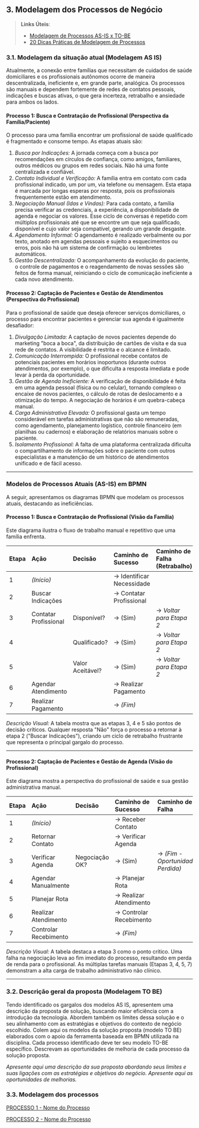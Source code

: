 ## 3. Modelagem dos Processos de Negócio


> **Links Úteis**:
> - [Modelagem de Processos AS-IS x TO-BE](https://dheka.com.br/modelagem-as-is-to-be/)
> - [20 Dicas Práticas de Modelagem de Processos](https://dheka.com.br/20-dicas-praticas-de-modelagem-de-processos/)

### 3.1. Modelagem da situação atual (Modelagem AS IS)

Atualmente, a conexão entre famílias que necessitam de cuidados de saúde domiciliares e os profissionais autônomos ocorre de maneira descentralizada, ineficiente e, em grande parte, analógica. Os processos são manuais e dependem fortemente de redes de contatos pessoais, indicações e buscas ativas, o que gera incerteza, retrabalho e ansiedade para ambos os lados.

#### Processo 1: Busca e Contratação de Profissional (Perspectiva da Família/Paciente)

O processo para uma família encontrar um profissional de saúde qualificado é fragmentado e consome tempo. As etapas atuais são:

1.  *Busca por Indicações:* A jornada começa com a busca por recomendações em círculos de confiança, como amigos, familiares, outros médicos ou grupos em redes sociais. Não há uma fonte centralizada e confiável.
2.  *Contato Individual e Verificação:* A família entra em contato com cada profissional indicado, um por um, via telefone ou mensagem. Esta etapa é marcada por longas esperas por resposta, pois os profissionais frequentemente estão em atendimento.
3.  *Negociação Manual (Idas e Vindas):* Para cada contato, a família precisa verificar as credenciais, a experiência, a disponibilidade de agenda e negociar os valores. Esse ciclo de conversas é repetido com múltiplos profissionais até que se encontre um que seja qualificado, disponível e cujo valor seja compatível, gerando um grande desgaste.
4.  *Agendamento Informal:* O agendamento é realizado verbalmente ou por texto, anotado em agendas pessoais e sujeito a esquecimentos ou erros, pois não há um sistema de confirmação ou lembretes automáticos.
5.  *Gestão Descentralizada:* O acompanhamento da evolução do paciente, o controle de pagamentos e o reagendamento de novas sessões são feitos de forma manual, reiniciando o ciclo de comunicação ineficiente a cada novo atendimento.

#### Processo 2: Captação de Pacientes e Gestão de Atendimentos (Perspectiva do Profissional)

Para o profissional de saúde que deseja oferecer serviços domiciliares, o processo para encontrar pacientes e gerenciar sua agenda é igualmente desafiador:

1.  *Divulgação Limitada:* A captação de novos pacientes depende do marketing "boca a boca", da distribuição de cartões de visita e da sua rede de contatos. A visibilidade é restrita e o alcance é limitado.
2.  *Comunicação Interrompida:* O profissional recebe contatos de potenciais pacientes em horários inoportunos (durante outros atendimentos, por exemplo), o que dificulta a resposta imediata e pode levar à perda da oportunidade.
3.  *Gestão de Agenda Ineficiente:* A verificação de disponibilidade é feita em uma agenda pessoal (física ou no celular), tornando complexo o encaixe de novos pacientes, o cálculo de rotas de deslocamento e a otimização do tempo. A negociação de horários é um quebra-cabeça manual.
4.  *Carga Administrativa Elevada:* O profissional gasta um tempo considerável em tarefas administrativas que não são remuneradas, como agendamento, planejamento logístico, controle financeiro (em planilhas ou cadernos) e elaboração de relatórios manuais sobre o paciente.
5.  *Isolamento Profissional:* A falta de uma plataforma centralizada dificulta o compartilhamento de informações sobre o paciente com outros especialistas e a manutenção de um histórico de atendimentos unificado e de fácil acesso.


---

### Modelos de Processos Atuais (AS-IS) em BPMN

A seguir, apresentamos os diagramas BPMN que modelam os processos atuais, destacando as ineficiências.

#### Processo 1: Busca e Contratação de Profissional (Visão da Família)

Este diagrama ilustra o fluxo de trabalho manual e repetitivo que uma família enfrenta.

| Etapa | Ação | Decisão | Caminho de Sucesso | Caminho de Falha (Retrabalho) |
| :--- | :--- | :--- | :--- | :--- |
| 1 | *(Início)* | | -> Identificar Necessidade | |
| 2 | Buscar Indicações | | -> Contatar Profissional | |
| 3 | Contatar Profissional | Disponível? | -> (Sim) | -> *Voltar para Etapa 2* |
| 4 | | Qualificado? | -> (Sim) | -> *Voltar para Etapa 2* |
| 5 | | Valor Aceitável? | -> (Sim) | -> *Voltar para Etapa 2* |
| 6 | Agendar Atendimento | | -> Realizar Pagamento | |
| 7 | Realizar Pagamento | | -> *(Fim)* | |

*Descrição Visual:* A tabela mostra que as etapas 3, 4 e 5 são pontos de decisão críticos. Qualquer resposta "Não" força o processo a retornar à etapa 2 ("Buscar Indicações"), criando um ciclo de retrabalho frustrante que representa o principal gargalo do processo.

---

#### Processo 2: Captação de Pacientes e Gestão de Agenda (Visão do Profissional)

Este diagrama mostra a perspectiva do profissional de saúde e sua gestão administrativa manual.

| Etapa | Ação | Decisão | Caminho de Sucesso | Caminho de Falha |
| :--- | :--- | :--- | :--- | :--- |
| 1 | *(Início)* | | -> Receber Contato | |
| 2 | Retornar Contato | | -> Verificar Agenda | |
| 3 | Verificar Agenda | Negociação OK? | -> (Sim) | -> *(Fim - Oportunidade Perdida)* |
| 4 | Agendar Manualmente | | -> Planejar Rota | |
| 5 | Planejar Rota | | -> Realizar Atendimento | |
| 6 | Realizar Atendimento | | -> Controlar Recebimento | |
| 7 | Controlar Recebimento | | -> *(Fim)* | |

*Descrição Visual:* A tabela destaca a etapa 3 como o ponto crítico. Uma falha na negociação leva ao fim imediato do processo, resultando em perda de renda para o profissional. As múltiplas tarefas manuais (Etapas 3, 4, 5, 7) demonstram a alta carga de trabalho administrativo não clínico.

---


### 3.2. Descrição geral da proposta (Modelagem TO BE)

Tendo identificado os gargalos dos modelos AS IS, apresentem uma descrição da proposta de solução, buscando maior eficiência com a introdução da tecnologia. Abordem também os limites dessa solução e o seu alinhamento com as estratégias e objetivos do contexto de negócio escolhido. 
Colem aqui os modelos da solução proposta (modelo TO BE) elaborados com o apoio da ferramenta baseada em BPMN utilizada na disciplina.
Cada processo identificado deve ter seu modelo TO-BE específico. Descrevam as oportunidades de melhoria de cada processo da solução proposta.

_Apresente aqui uma descrição da sua proposta abordando seus limites e suas ligações com as estratégias e objetivos do negócio. Apresente aqui as oportunidades de melhorias._

### 3.3. Modelagem dos processos

[PROCESSO 1 - Nome do Processo](./processos/processo-1-nome-do-processo.md "Detalhamento do Processo 1.")

[PROCESSO 2 - Nome do Processo](./processos/processo-2-nome-do-processo.md "Detalhamento do Processo 2.")
